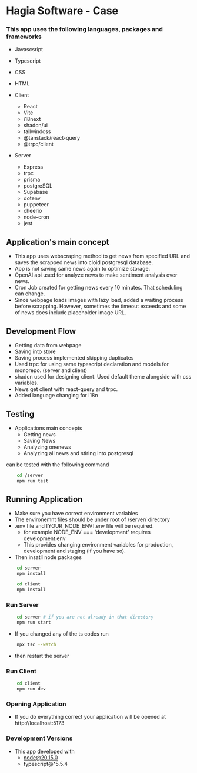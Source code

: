 # Hagia Software - Case

### This app uses the following languages, packages and frameworks

- Javascsript
- Typescript
- CSS
- HTML

- Client

  - React
  - Vite
  - i18next
  - shadcn/ui
  - tailwindcss
  - @tanstack/react-query
  - @trpc/client

- Server

  - Express
  - trpc
  - prisma
  - postgreSQL
  - Supabase
  - dotenv
  - puppeteer
  - cheerio
  - node-cron
  - jest

## Application's main concept

- This app uses webscraping method to get news from specified URL and saves the scrapped news into cloid postgresql database.
- App is not saving same news again to optimize storage.
- OpenAI api used for analyze news to make sentiment analysis over news.
- Cron Job created for getting news every 10 minutes. That scheduling can change.
- Since webpage loads images with lazy load, added a waiting process before scrapping. However, sometimes the timeout exceeds and some of news does include placeholder image URL.

## Development Flow

- Getting data from webpage
- Saving into store
- Saving process implemented skipping duplicates
- Used trpc for using same typescript declaration and models for monorepo. (server and client)
- shadcn used for designing client. Used default theme alongside with css variables.
- News get client with react-query and trpc.
- Added language changing for i18n

## Testing

- Applications main concepts
  - Getting news
  - Saving News
  - Analyzing onenews
  - Analyzing all news and stiring into postgresql

can be tested with the following command

```sh
    cd /server
    npm run test
```

## Running Application

- Make sure you have correct environment variables
- The environemnt files should be under root of /server/ directory
- .env file and [YOUR_NODE_ENV].env file will be required.
  - for example NODE_ENV === 'development' requires development.env
  - This provides changing environment variables for production, development and staging (if you have so).
- Then insatll node packages

```sh
    cd server
    npm install
```

```sh
    cd client
    npm install
```

### Run Server

```sh
    cd server # if you are not already in that directory
    npm run start
```

- If you changed any of the ts codes run

```sh
    npx tsc --watch
```

- then restart the server

### Run Client

```sh
    cd client
    npm run dev
```

### Opening Application

- If you do everything correct your application will be opened at
  http://localhost:5173

### Development Versions

- This app developed with
  - node@20.15.0
  - typescript@^5.5.4
